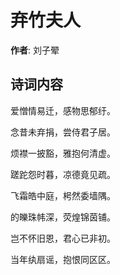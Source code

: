 # 弃竹夫人

**作者**: 刘子翚

## 诗词内容

爱憎情易迁，感物思郁纡。

念昔未弃捐，尝侍君子居。

烦襟一披豁，雅抱何清虚。

蹉跎怨时暮，凉德竟见疏。

飞霜皓中庭，枵然委墙隅。

的皪珠帏深，荧煌锦茵铺。

岂不怀旧恩，君心已非初。

当年纨扇谣，抱恨同区区。

